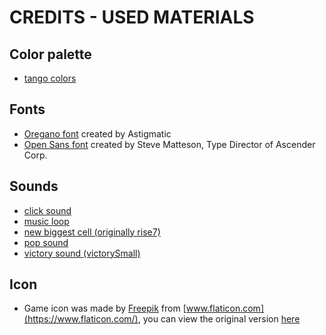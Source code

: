 
# CREDITS - USED MATERIALS

## Color palette

- [tango colors](https://sobac.com/sobac/tangocolors.htm)

## Fonts

- [Oregano font](https://fonts.google.com/specimen/Oregano) created by Astigmatic
- [Open Sans font](https://fonts.google.com/specimen/Open+Sans) created by Steve Matteson, Type Director of Ascender Corp.

## Sounds

- [click sound](https://opengameart.org/content/menu-selection-click)
- [music loop](https://opengameart.org/content/menu-loop)
- [new biggest cell (originally rise7)](https://opengameart.org/content/level-up-power-up-coin-get-13-sounds)
- [pop sound](https://opengameart.org/content/bubbles-pop)
- [victory sound (victorySmall)](https://opengameart.org/content/8-bit-sound-fx)

## Icon

- Game icon was made by [Freepik](http://www.freepik.com/) from [www.flaticon.com](https://www.flaticon.com/), you can view the original version [here](https://www.flaticon.com/free-icon/cubes_1016502?term=number&page=1&position=96) 